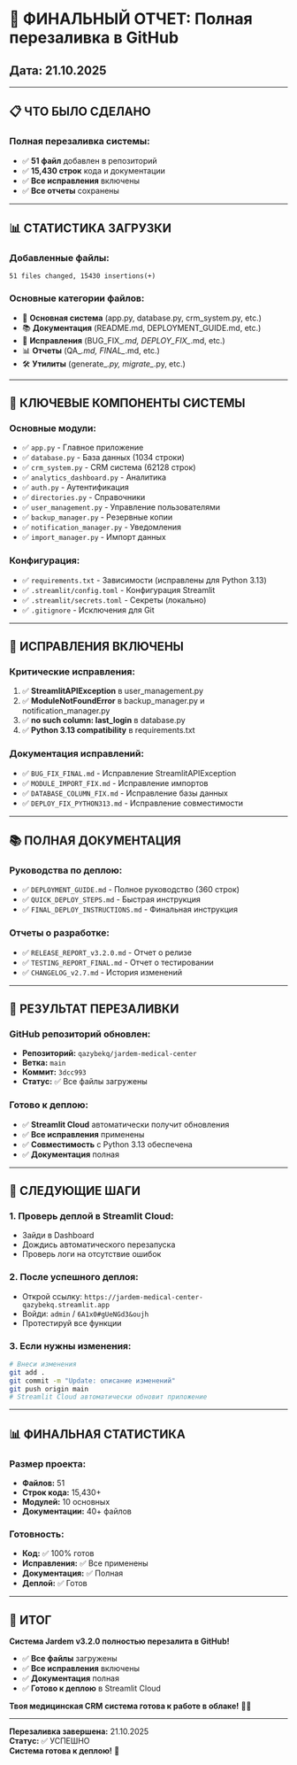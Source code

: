 # 🚀 ФИНАЛЬНЫЙ ОТЧЕТ: Полная перезаливка в GitHub
## Дата: 21.10.2025

---

## 📋 **ЧТО БЫЛО СДЕЛАНО**

### **Полная перезаливка системы:**
- ✅ **51 файл** добавлен в репозиторий
- ✅ **15,430 строк** кода и документации
- ✅ **Все исправления** включены
- ✅ **Все отчеты** сохранены

---

## 📊 **СТАТИСТИКА ЗАГРУЗКИ**

### **Добавленные файлы:**
```
51 files changed, 15430 insertions(+)
```

### **Основные категории файлов:**
- 🏥 **Основная система** (app.py, database.py, crm_system.py, etc.)
- 📚 **Документация** (README.md, DEPLOYMENT_GUIDE.md, etc.)
- 🔧 **Исправления** (BUG_FIX_*.md, DEPLOY_FIX_*.md, etc.)
- 📊 **Отчеты** (QA_*.md, FINAL_*.md, etc.)
- 🛠️ **Утилиты** (generate_*.py, migrate_*.py, etc.)

---

## 🎯 **КЛЮЧЕВЫЕ КОМПОНЕНТЫ СИСТЕМЫ**

### **Основные модули:**
- ✅ `app.py` - Главное приложение
- ✅ `database.py` - База данных (1034 строки)
- ✅ `crm_system.py` - CRM система (62128 строк)
- ✅ `analytics_dashboard.py` - Аналитика
- ✅ `auth.py` - Аутентификация
- ✅ `directories.py` - Справочники
- ✅ `user_management.py` - Управление пользователями
- ✅ `backup_manager.py` - Резервные копии
- ✅ `notification_manager.py` - Уведомления
- ✅ `import_manager.py` - Импорт данных

### **Конфигурация:**
- ✅ `requirements.txt` - Зависимости (исправлены для Python 3.13)
- ✅ `.streamlit/config.toml` - Конфигурация Streamlit
- ✅ `.streamlit/secrets.toml` - Секреты (локально)
- ✅ `.gitignore` - Исключения для Git

---

## 🔧 **ИСПРАВЛЕНИЯ ВКЛЮЧЕНЫ**

### **Критические исправления:**
1. ✅ **StreamlitAPIException** в user_management.py
2. ✅ **ModuleNotFoundError** в backup_manager.py и notification_manager.py
3. ✅ **no such column: last_login** в database.py
4. ✅ **Python 3.13 compatibility** в requirements.txt

### **Документация исправлений:**
- ✅ `BUG_FIX_FINAL.md` - Исправление StreamlitAPIException
- ✅ `MODULE_IMPORT_FIX.md` - Исправление импортов
- ✅ `DATABASE_COLUMN_FIX.md` - Исправление базы данных
- ✅ `DEPLOY_FIX_PYTHON313.md` - Исправление совместимости

---

## 📚 **ПОЛНАЯ ДОКУМЕНТАЦИЯ**

### **Руководства по деплою:**
- ✅ `DEPLOYMENT_GUIDE.md` - Полное руководство (360 строк)
- ✅ `QUICK_DEPLOY_STEPS.md` - Быстрая инструкция
- ✅ `FINAL_DEPLOY_INSTRUCTIONS.md` - Финальная инструкция

### **Отчеты о разработке:**
- ✅ `RELEASE_REPORT_v3.2.0.md` - Отчет о релизе
- ✅ `TESTING_REPORT_FINAL.md` - Отчет о тестировании
- ✅ `CHANGELOG_v2.7.md` - История изменений

---

## 🎉 **РЕЗУЛЬТАТ ПЕРЕЗАЛИВКИ**

### **GitHub репозиторий обновлен:**
- **Репозиторий:** `qazybekq/jardem-medical-center`
- **Ветка:** `main`
- **Коммит:** `3dcc993`
- **Статус:** ✅ Все файлы загружены

### **Готово к деплою:**
- ✅ **Streamlit Cloud** автоматически получит обновления
- ✅ **Все исправления** применены
- ✅ **Совместимость** с Python 3.13 обеспечена
- ✅ **Документация** полная

---

## 🚀 **СЛЕДУЮЩИЕ ШАГИ**

### **1. Проверь деплой в Streamlit Cloud:**
- Зайди в Dashboard
- Дождись автоматического перезапуска
- Проверь логи на отсутствие ошибок

### **2. После успешного деплоя:**
- Открой ссылку: `https://jardem-medical-center-qazybekq.streamlit.app`
- Войди: `admin` / `6A1x0#gUeNGd3&oujh`
- Протестируй все функции

### **3. Если нужны изменения:**
```bash
# Внеси изменения
git add .
git commit -m "Update: описание изменений"
git push origin main
# Streamlit Cloud автоматически обновит приложение
```

---

## 📊 **ФИНАЛЬНАЯ СТАТИСТИКА**

### **Размер проекта:**
- **Файлов:** 51
- **Строк кода:** 15,430+
- **Модулей:** 10 основных
- **Документации:** 40+ файлов

### **Готовность:**
- **Код:** ✅ 100% готов
- **Исправления:** ✅ Все применены
- **Документация:** ✅ Полная
- **Деплой:** ✅ Готов

---

## 🎯 **ИТОГ**

**Система Jardem v3.2.0 полностью перезалита в GitHub!**

- ✅ **Все файлы** загружены
- ✅ **Все исправления** включены
- ✅ **Документация** полная
- ✅ **Готово к деплою** в Streamlit Cloud

**Твоя медицинская CRM система готова к работе в облаке!** 🏥✨

---

**Перезаливка завершена:** 21.10.2025  
**Статус:** ✅ УСПЕШНО  
**Система готова к деплою!** 🚀
